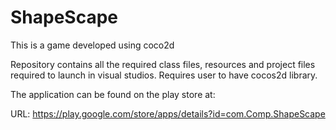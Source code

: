 # ShapeScape




This is a game developed using coco2d

Repository contains all the required class files, resources and project files required to launch in visual studios. Requires user to have cocos2d library. 

The application can be found on the play store at:

URL: https://play.google.com/store/apps/details?id=com.Comp.ShapeScape
